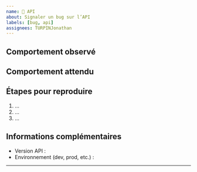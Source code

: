 ```yaml
---
name: 🐛 API
about: Signaler un bug sur l’API
labels: [bug, api]
assignees: TURPINJonathan
---
```


## Comportement observé

## Comportement attendu

## Étapes pour reproduire

1. ...
2. ...
3. ...

## Informations complémentaires

- Version API :
- Environnement (dev, prod, etc.) :

---